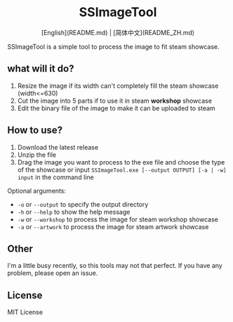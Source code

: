 # <center>SSImageTool
<center> [English](README.md) | [简体中文](README_ZH.md) </center>

SSImageTool is a simple tool to process the image to fit steam showcase.

## what will it do?
1. Resize the image if its width can't completely fill the steam showcase (width<=630)
2. Cut the image into 5 parts if to use it in steam **workshop** showcase
3. Edit the binary file of the image to make it can be uploaded to steam

## How to use?
1. Download the latest release
2. Unzip the file
3. Drag the image you want to process to the exe file and choose the type of the showcase or input `SSImageTool.exe [--output OUTPUT] [-a | -w] input` in the command line

Optional arguments:
- `-o` or `--output` to specify the output directory
- `-h` or `--help` to show the help message
- `-w` or `--workshop` to process the image for steam workshop showcase
- `-a` or `--artwork` to process the image for steam artwork showcase

## Other
I'm a little busy recently, so this tools may not that perfect. If you have any problem, please open an issue.

## License
MIT License